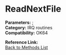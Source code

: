 # ReadNextFile

**Parameters:** ;  
**Category:** IRQ routines  
**Compatibility:** OK64  

**Reference Link:**  
[Back to Methods List](../../SUMMARY.md)
